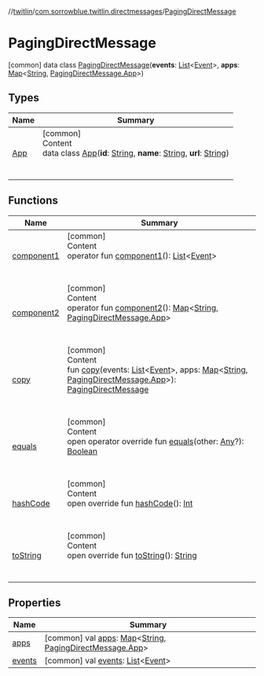 //[twitlin](../../index.md)/[com.sorrowblue.twitlin.directmessages](../index.md)/[PagingDirectMessage](index.md)



# PagingDirectMessage  
 [common] data class [PagingDirectMessage](index.md)(**events**: [List](https://kotlinlang.org/api/latest/jvm/stdlib/kotlin.collections/-list/index.html)<[Event](../-event/index.md)>, **apps**: [Map](https://kotlinlang.org/api/latest/jvm/stdlib/kotlin.collections/-map/index.html)<[String](https://kotlinlang.org/api/latest/jvm/stdlib/kotlin/-string/index.html), [PagingDirectMessage.App](-app/index.md)>)   


## Types  
  
|  Name|  Summary| 
|---|---|
| <a name="com.sorrowblue.twitlin.directmessages/PagingDirectMessage.App///PointingToDeclaration/"></a>[App](-app/index.md)| <a name="com.sorrowblue.twitlin.directmessages/PagingDirectMessage.App///PointingToDeclaration/"></a>[common]  <br>Content  <br>data class [App](-app/index.md)(**id**: [String](https://kotlinlang.org/api/latest/jvm/stdlib/kotlin/-string/index.html), **name**: [String](https://kotlinlang.org/api/latest/jvm/stdlib/kotlin/-string/index.html), **url**: [String](https://kotlinlang.org/api/latest/jvm/stdlib/kotlin/-string/index.html))  <br><br><br>


## Functions  
  
|  Name|  Summary| 
|---|---|
| <a name="com.sorrowblue.twitlin.directmessages/PagingDirectMessage/component1/#/PointingToDeclaration/"></a>[component1](component1.md)| <a name="com.sorrowblue.twitlin.directmessages/PagingDirectMessage/component1/#/PointingToDeclaration/"></a>[common]  <br>Content  <br>operator fun [component1](component1.md)(): [List](https://kotlinlang.org/api/latest/jvm/stdlib/kotlin.collections/-list/index.html)<[Event](../-event/index.md)>  <br><br><br>
| <a name="com.sorrowblue.twitlin.directmessages/PagingDirectMessage/component2/#/PointingToDeclaration/"></a>[component2](component2.md)| <a name="com.sorrowblue.twitlin.directmessages/PagingDirectMessage/component2/#/PointingToDeclaration/"></a>[common]  <br>Content  <br>operator fun [component2](component2.md)(): [Map](https://kotlinlang.org/api/latest/jvm/stdlib/kotlin.collections/-map/index.html)<[String](https://kotlinlang.org/api/latest/jvm/stdlib/kotlin/-string/index.html), [PagingDirectMessage.App](-app/index.md)>  <br><br><br>
| <a name="com.sorrowblue.twitlin.directmessages/PagingDirectMessage/copy/#kotlin.collections.List[com.sorrowblue.twitlin.directmessages.Event]#kotlin.collections.Map[kotlin.String,com.sorrowblue.twitlin.directmessages.PagingDirectMessage.App]/PointingToDeclaration/"></a>[copy](copy.md)| <a name="com.sorrowblue.twitlin.directmessages/PagingDirectMessage/copy/#kotlin.collections.List[com.sorrowblue.twitlin.directmessages.Event]#kotlin.collections.Map[kotlin.String,com.sorrowblue.twitlin.directmessages.PagingDirectMessage.App]/PointingToDeclaration/"></a>[common]  <br>Content  <br>fun [copy](copy.md)(events: [List](https://kotlinlang.org/api/latest/jvm/stdlib/kotlin.collections/-list/index.html)<[Event](../-event/index.md)>, apps: [Map](https://kotlinlang.org/api/latest/jvm/stdlib/kotlin.collections/-map/index.html)<[String](https://kotlinlang.org/api/latest/jvm/stdlib/kotlin/-string/index.html), [PagingDirectMessage.App](-app/index.md)>): [PagingDirectMessage](index.md)  <br><br><br>
| <a name="kotlin/Any/equals/#kotlin.Any?/PointingToDeclaration/"></a>[equals](../../com.sorrowblue.twitlin.v2.users/-users-api/-expansion/-companion/index.md#%5Bkotlin%2FAny%2Fequals%2F%23kotlin.Any%3F%2FPointingToDeclaration%2F%5D%2FFunctions%2F1930806739)| <a name="kotlin/Any/equals/#kotlin.Any?/PointingToDeclaration/"></a>[common]  <br>Content  <br>open operator override fun [equals](../../com.sorrowblue.twitlin.v2.users/-users-api/-expansion/-companion/index.md#%5Bkotlin%2FAny%2Fequals%2F%23kotlin.Any%3F%2FPointingToDeclaration%2F%5D%2FFunctions%2F1930806739)(other: [Any](https://kotlinlang.org/api/latest/jvm/stdlib/kotlin/-any/index.html)?): [Boolean](https://kotlinlang.org/api/latest/jvm/stdlib/kotlin/-boolean/index.html)  <br><br><br>
| <a name="kotlin/Any/hashCode/#/PointingToDeclaration/"></a>[hashCode](../../com.sorrowblue.twitlin.v2.users/-users-api/-expansion/-companion/index.md#%5Bkotlin%2FAny%2FhashCode%2F%23%2FPointingToDeclaration%2F%5D%2FFunctions%2F1930806739)| <a name="kotlin/Any/hashCode/#/PointingToDeclaration/"></a>[common]  <br>Content  <br>open override fun [hashCode](../../com.sorrowblue.twitlin.v2.users/-users-api/-expansion/-companion/index.md#%5Bkotlin%2FAny%2FhashCode%2F%23%2FPointingToDeclaration%2F%5D%2FFunctions%2F1930806739)(): [Int](https://kotlinlang.org/api/latest/jvm/stdlib/kotlin/-int/index.html)  <br><br><br>
| <a name="kotlin/Any/toString/#/PointingToDeclaration/"></a>[toString](../../com.sorrowblue.twitlin.v2.users/-users-api/-expansion/-companion/index.md#%5Bkotlin%2FAny%2FtoString%2F%23%2FPointingToDeclaration%2F%5D%2FFunctions%2F1930806739)| <a name="kotlin/Any/toString/#/PointingToDeclaration/"></a>[common]  <br>Content  <br>open override fun [toString](../../com.sorrowblue.twitlin.v2.users/-users-api/-expansion/-companion/index.md#%5Bkotlin%2FAny%2FtoString%2F%23%2FPointingToDeclaration%2F%5D%2FFunctions%2F1930806739)(): [String](https://kotlinlang.org/api/latest/jvm/stdlib/kotlin/-string/index.html)  <br><br><br>


## Properties  
  
|  Name|  Summary| 
|---|---|
| <a name="com.sorrowblue.twitlin.directmessages/PagingDirectMessage/apps/#/PointingToDeclaration/"></a>[apps](apps.md)| <a name="com.sorrowblue.twitlin.directmessages/PagingDirectMessage/apps/#/PointingToDeclaration/"></a> [common] val [apps](apps.md): [Map](https://kotlinlang.org/api/latest/jvm/stdlib/kotlin.collections/-map/index.html)<[String](https://kotlinlang.org/api/latest/jvm/stdlib/kotlin/-string/index.html), [PagingDirectMessage.App](-app/index.md)>   <br>
| <a name="com.sorrowblue.twitlin.directmessages/PagingDirectMessage/events/#/PointingToDeclaration/"></a>[events](events.md)| <a name="com.sorrowblue.twitlin.directmessages/PagingDirectMessage/events/#/PointingToDeclaration/"></a> [common] val [events](events.md): [List](https://kotlinlang.org/api/latest/jvm/stdlib/kotlin.collections/-list/index.html)<[Event](../-event/index.md)>   <br>

